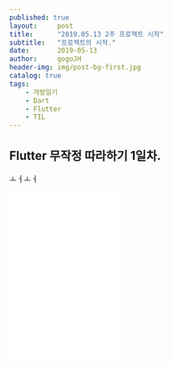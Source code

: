 ```yaml
---
published: true
layout:     post
title:      "2019.05.13 2주 프로젝트 시작"
subtitle:   "프로젝트의 시작."
date:       2019-05-13
author:     gogoJH
header-img: img/post-bg-first.jpg
catalog: true
tags:
    - 개발일기
    - Dart
    - Flutter
    - TIL
---
```


## Flutter 무작정 따라하기 1일차.

ㅗㅓㅗㅓ
<iframe id="video" width="200" height="300" src="/img/chattingApp.mp4" frameborder="0">
</iframe>


<!--stackedit_data:
eyJoaXN0b3J5IjpbLTgyMTIwNjA5OSwtODMzMTEwOTEzLDUzMT
kyMDA1NSwtMTAxNDExMzI5NV19
-->